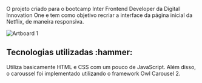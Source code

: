 O projeto criado para o bootcamp Inter Frontend Developer da Digital Innovation One e tem como objetivo recriar a interface da página inicial da Netflix, de maneira responsiva.

![Artboard 1](https://user-images.githubusercontent.com/35473934/149251563-21eb635d-4176-4412-8c84-91113e16fd52.png)

<h2>Tecnologias utilizadas :hammer:</h2>
Utiliza basicamente HTML e CSS com um pouco de JavaScript. Além disso, o caroussel foi implementado utilizando o framework Owl Carousel 2.
